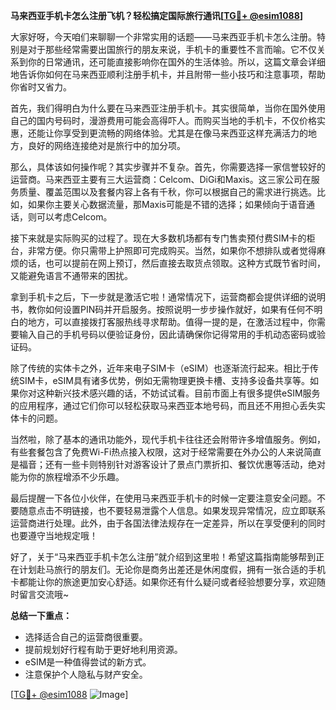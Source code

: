 **马来西亚手机卡怎么注册飞机？轻松搞定国际旅行通讯[[TG💪+ @esim1088](https://t.me/s/esim1088)]**

大家好呀，今天咱们来聊聊一个非常实用的话题——马来西亚手机卡怎么注册。特别是对于那些经常需要出国旅行的朋友来说，手机卡的重要性不言而喻。它不仅关系到你的日常通讯，还可能直接影响你在国外的生活体验。所以，这篇文章会详细地告诉你如何在马来西亚顺利注册手机卡，并且附带一些小技巧和注意事项，帮助你省时又省力。

首先，我们得明白为什么要在马来西亚注册手机卡。其实很简单，当你在国外使用自己的国内号码时，漫游费用可能会高得吓人。而购买当地的手机卡，不仅价格实惠，还能让你享受到更流畅的网络体验。尤其是在像马来西亚这样充满活力的地方，良好的网络连接绝对是旅行中的加分项。

那么，具体该如何操作呢？其实步骤并不复杂。首先，你需要选择一家信誉较好的运营商。马来西亚主要有三大运营商：Celcom、DiGi和Maxis。这三家公司在服务质量、覆盖范围以及套餐内容上各有千秋，你可以根据自己的需求进行挑选。比如，如果你主要关心数据流量，那Maxis可能是不错的选择；如果倾向于语音通话，则可以考虑Celcom。

接下来就是实际购买的过程了。现在大多数机场都有专门售卖预付费SIM卡的柜台，非常方便。你只需带上护照即可完成购买。当然，如果你不想排队或者觉得麻烦的话，也可以提前在网上预订，然后直接去取货点领取。这种方式既节省时间，又能避免语言不通带来的困扰。

拿到手机卡之后，下一步就是激活它啦！通常情况下，运营商都会提供详细的说明书，教你如何设置PIN码并开启服务。按照说明一步步操作就好，如果有任何不明白的地方，可以直接拨打客服热线寻求帮助。值得一提的是，在激活过程中，你需要输入自己的手机号码以便验证身份，因此请确保你记得常用的手机动态密码或验证码。

除了传统的实体卡之外，近年来电子SIM卡（eSIM）也逐渐流行起来。相比于传统SIM卡，eSIM具有诸多优势，例如无需物理更换卡槽、支持多设备共享等。如果你对这种新兴技术感兴趣的话，不妨试试看。目前市面上有很多提供eSIM服务的应用程序，通过它们你可以轻松获取马来西亚本地号码，而且还不用担心丢失实体卡的问题。

当然啦，除了基本的通讯功能外，现代手机卡往往还会附带许多增值服务。例如，有些套餐包含了免费Wi-Fi热点接入权限，这对于经常需要在外办公的人来说简直是福音；还有一些卡则特别针对游客设计了景点门票折扣、餐饮优惠等活动，绝对能为你的旅程增添不少乐趣。

最后提醒一下各位小伙伴，在使用马来西亚手机卡的时候一定要注意安全问题。不要随意点击不明链接，也不要轻易泄露个人信息。如果发现异常情况，应立即联系运营商进行处理。此外，由于各国法律法规存在一定差异，所以在享受便利的同时也要遵守当地规定哦！

好了，关于“马来西亚手机卡怎么注册”就介绍到这里啦！希望这篇指南能够帮到正在计划赴马旅行的朋友们。无论你是商务出差还是休闲度假，拥有一张合适的手机卡都能让你的旅途更加安心舒适。如果你还有什么疑问或者经验想要分享，欢迎随时留言交流哦~

**总结一下重点：**
- 选择适合自己的运营商很重要。
- 提前规划好行程有助于更好地利用资源。
- eSIM是一种值得尝试的新方式。
- 注意保护个人隐私与财产安全。

[[TG💪+ @esim1088](https://t.me/s/esim1088) ![Image](https://i.postimg.cc/4NQfJmqS/Snipaste-2025-05-13-00-14-12.png)]